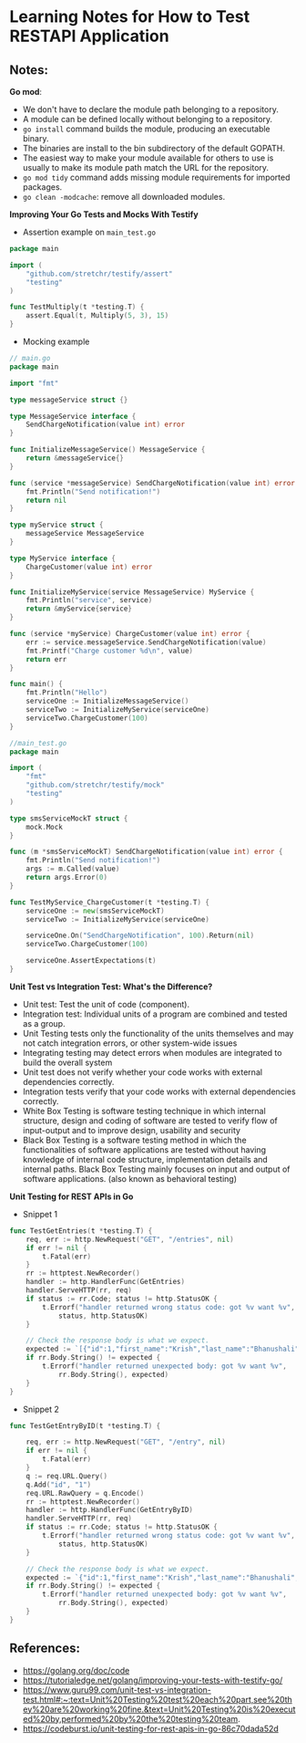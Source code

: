 # Learning Notes for How to Test RESTAPI Application

## Notes:

**Go mod**:
- We don't have to declare the module path belonging to a repository.
- A module can be defined locally without belonging to a repository.
- `go install` command builds the module, producing an executable binary.
- The binaries are install to the bin subdirectory of the default GOPATH.
- The easiest way to make your module available for others to use is usually to make its module path match the URL for the repository.
- `go mod tidy` command adds missing module requirements for imported packages.
- `go clean -modcache`: remove all downloaded modules.

**Improving Your Go Tests and Mocks With Testify**
- Assertion example on `main_test.go`
```go
package main

import (
	"github.com/stretchr/testify/assert"
	"testing"
)

func TestMultiply(t *testing.T) {
	assert.Equal(t, Multiply(5, 3), 15)
}
```
- Mocking example
```go
// main.go
package main

import "fmt"

type messageService struct {}

type MessageService interface {
	SendChargeNotification(value int) error
}

func InitializeMessageService() MessageService {
	return &messageService{}
}

func (service *messageService) SendChargeNotification(value int) error {
	fmt.Println("Send notification!")
	return nil
}

type myService struct {
	messageService MessageService
}

type MyService interface {
	ChargeCustomer(value int) error
}

func InitializeMyService(service MessageService) MyService {
	fmt.Println("service", service)
	return &myService{service}
}

func (service *myService) ChargeCustomer(value int) error {
	err := service.messageService.SendChargeNotification(value)
	fmt.Printf("Charge customer %d\n", value)
	return err
}

func main() {
	fmt.Println("Hello")
	serviceOne := InitializeMessageService()
	serviceTwo := InitializeMyService(serviceOne)
	serviceTwo.ChargeCustomer(100)
}
```
```go
//main_test.go
package main

import (
	"fmt"
	"github.com/stretchr/testify/mock"
	"testing"
)

type smsServiceMockT struct {
	mock.Mock
}

func (m *smsServiceMockT) SendChargeNotification(value int) error {
	fmt.Println("Send notification!")
	args := m.Called(value)
	return args.Error(0)
}

func TestMyService_ChargeCustomer(t *testing.T) {
	serviceOne := new(smsServiceMockT)
	serviceTwo := InitializeMyService(serviceOne)

	serviceOne.On("SendChargeNotification", 100).Return(nil)
	serviceTwo.ChargeCustomer(100)

	serviceOne.AssertExpectations(t)
}
```

**Unit Test vs Integration Test: What's the Difference?**
- Unit test: Test the unit of code (component).
- Integration test: Individual units of a program are combined and tested as a group.
- Unit Testing tests only the functionality of the units themselves and may not catch integration errors, or other system-wide issues
- Integrating testing may detect errors when modules are integrated to build the overall system
- Unit test does not verify whether your code works with external dependencies correctly.
- Integration tests verify that your code works with external dependencies correctly.
- White Box Testing is software testing technique in which internal structure, design and coding of software are tested to verify flow of input-output and to improve design, usability and security
- Black Box Testing is a software testing method in which the functionalities of software applications are tested without having knowledge of internal code structure, implementation details and internal paths. Black Box Testing mainly focuses on input and output of software applications. (also known as behavioral testing)

**Unit Testing for REST APIs in Go**
- Snippet 1
```go
func TestGetEntries(t *testing.T) {
	req, err := http.NewRequest("GET", "/entries", nil)
	if err != nil {
		t.Fatal(err)
	}
	rr := httptest.NewRecorder()
	handler := http.HandlerFunc(GetEntries)
	handler.ServeHTTP(rr, req)
	if status := rr.Code; status != http.StatusOK {
		t.Errorf("handler returned wrong status code: got %v want %v",
			status, http.StatusOK)
	}

	// Check the response body is what we expect.
	expected := `[{"id":1,"first_name":"Krish","last_name":"Bhanushali","email_address":"krishsb@g.com","phone_number":"0987654321"},{"id":2,"first_name":"xyz","last_name":"pqr","email_address":"xyz@pqr.com","phone_number":"1234567890"},{"id":6,"first_name":"FirstNameSample","last_name":"LastNameSample","email_address":"lr@gmail.com","phone_number":"1111111111"}]`
	if rr.Body.String() != expected {
		t.Errorf("handler returned unexpected body: got %v want %v",
			rr.Body.String(), expected)
	}
}
```
- Snippet 2
```go
func TestGetEntryByID(t *testing.T) {

	req, err := http.NewRequest("GET", "/entry", nil)
	if err != nil {
		t.Fatal(err)
	}
	q := req.URL.Query()
	q.Add("id", "1")
	req.URL.RawQuery = q.Encode()
	rr := httptest.NewRecorder()
	handler := http.HandlerFunc(GetEntryByID)
	handler.ServeHTTP(rr, req)
	if status := rr.Code; status != http.StatusOK {
		t.Errorf("handler returned wrong status code: got %v want %v",
			status, http.StatusOK)
	}

	// Check the response body is what we expect.
	expected := `{"id":1,"first_name":"Krish","last_name":"Bhanushali","email_address":"krishsb2405@gmail.com","phone_number":"0987654321"}`
	if rr.Body.String() != expected {
		t.Errorf("handler returned unexpected body: got %v want %v",
			rr.Body.String(), expected)
	}
}
```


## References:
- https://golang.org/doc/code
- https://tutorialedge.net/golang/improving-your-tests-with-testify-go/
- https://www.guru99.com/unit-test-vs-integration-test.html#:~:text=Unit%20Testing%20test%20each%20part,see%20they%20are%20working%20fine.&text=Unit%20Testing%20is%20executed%20by,performed%20by%20the%20testing%20team.
- https://codeburst.io/unit-testing-for-rest-apis-in-go-86c70dada52d